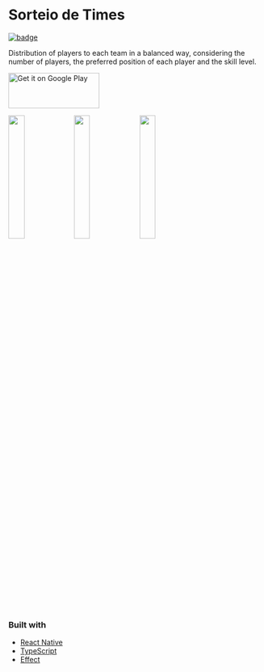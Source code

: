 # Sorteio de Times

[![badge](https://PlayBadges.pavi2410.me/badge/downloads?id=dev.matheuspuel.sorteiotimes&pretty)](https://play.google.com/store/apps/details?id=dev.matheuspuel.sorteiotimes)

Distribution of players to each team in a balanced way, considering the number of players, the preferred position of each player and the skill level.

<a href='https://play.google.com/store/apps/details?id=dev.matheuspuel.sorteiotimes'><img alt='Get it on Google Play' src='https://play.google.com/intl/en_us/badges/images/generic/en_badge_web_generic.png' height="70" width="180"/></a>

<img src="https://github.com/matheuspuel/sorteio-times/assets/41768371/ee7ea162-93da-467e-a6b4-a9ee9c6f144d" width=25%>
<img src="https://github.com/matheuspuel/sorteio-times/assets/41768371/3cf8f25b-9652-40df-8dbe-04d2639eda98" width=25%>
<img src="https://github.com/matheuspuel/sorteio-times/assets/41768371/5bf9fc35-1c75-4017-9442-c146eae78e9e" width=25%>



### Built with
- [React Native](https://reactnative.dev/)
- [TypeScript](https://www.typescriptlang.org/)
- [Effect](https://www.effect.website/)
